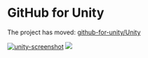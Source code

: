# GitHub for Unity


The project has moved: [github-for-unity/Unity](https://github.com/github-for-unity/Unity)

[![unity-screenshot](img/screenshot-small.png)](img/screenshot.png)
![](img/empty-pixel.gif)
